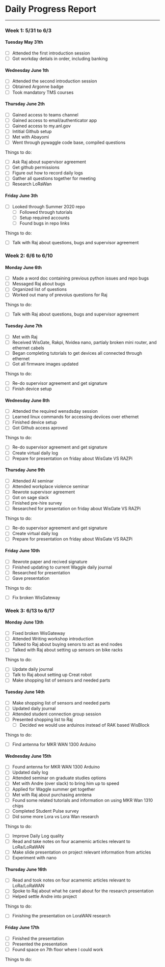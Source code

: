 # Daily Progress Report
----------------------------------------------
### Week 1: 5/31 to 6/3 ###
#### Tuesday May 31th ####

- [ ] Attended the first introduction session
- [ ] Got workday detials in order, including banking

#### Wednesday June 1th ####
- [ ] Attended the second introduction session
- [ ] Obtained Argonne badge
- [ ] Took mandatory TMS courses

#### Thursday June 2th ####
- [ ] Gained access to teams channel
- [ ] Gained access to email/authenticator app
- [ ] Gained access to my.anl.gov
- [ ] Intitial Github setup
- [ ] Met with Abayomi
- [ ] Went through pywaggle code base, compiled questions

Things to do: 
- [ ] Ask Raj about supervisor agreement
- [ ] Get github permissions
- [ ] Figure out how to record daily logs
- [ ] Gather all questions together for meeting
- [ ] Research LoRaWan

#### Friday June 3th ####
- [ ] Looked through Summer 2020 repo
  - [ ] Followed through tutorials 
  - [ ] Setup required accounts 
  - [ ] Found bugs in repo links

Things to do:
- [ ] Talk with Raj about questions, bugs and supervisor agreement

### Week 2: 6/6 to 6/10 ###
#### Monday June 6th ####
- [ ] Made a word doc containing previous python issues and repo bugs
- [ ] Messaged Raj about bugs
- [ ] Organized list of questions
- [ ] Worked out many of prevoius questions for Raj

Things to do:
- [ ] Talk with Raj about questions, bugs and supervisor agreement

#### Tuesday June 7th ####
- [ ] Met with Raj
- [ ] Received WisGate, Rakpi, Nvidea nano, partialy broken mini router, and ethernet cabels 
- [ ] Began completing tutorials to get devices all connected through ethernet
- [ ] Got all firmware images updated

Things to do:
- [ ] Re-do supervisor agreement and get signature
- [ ] Finish device setup

#### Wednesday June 8th ####
- [ ] Attended the required wensdsday session
- [ ] Learned linux commands for accessing deviices over ethernet 
- [ ] Finished device setup
- [ ] Got Github access aproved

Things to do:  
- [ ] Re-do supervisor agreement and get signature
- [ ] Create virtual daily log
- [ ] Prepare for presentation on friday about WisGate VS RAZPi

#### Thursday June 9th ####
- [ ] Attended AI seminar
- [ ] Attended workplace violence seminar
- [ ] Rewrote supervisor agreement
- [ ] Got on sage slack
- [ ] Finished pre-hire survey
- [ ] Researched for presentation on friday about WisGate VS RAZPi

Things to do: 
- [ ] Re-do supervisor agreement and get signature
- [ ] Create virtual daily log
- [ ] Prepare for presentation on friday about WisGate VS RAZPi

#### Friday June 10th ####
- [ ] Rewrote paper and recived signature
- [ ] Finished updating to current Waggle daily journal
- [ ] Researched for presentation
- [ ] Gave presentation

Things to do:
- [ ] Fix broken WisGateway

### Week 3: 6/13 to 6/17 ###
#### Monday June 13th ####
- [ ] Fixed broken WisGateway
- [ ] Attended Writing workshop introduction
- [ ] Talked to Raj about buying senors to act as end nodes
- [ ] Talked with Raj about setting up sensors on bike racks

Things to do:
- [ ] Update daily journal
- [ ] Talk to Raj about setting up Creat robot
- [ ] Make shopping list of sensors and needed parts

#### Tuesday June 14th ####
- [ ] Make shopping list of sensors and needed parts
- [ ] Updated daily journal
- [ ] Attended student connection group session
- [ ] Presented shopping list to Raj
  - [ ] Decided we would use arduinos instead of RAK based WisBlock

Things to do:
- [ ] Find antenna for MKR WAN 1300 Arduino

#### Wednesday June 15th ####
- [ ] Found antenna for MKR WAN 1300 Arduino
- [ ] Updated daily log
- [ ] Attended seminar on graduate studies options
- [ ] Met with Andre (over slack) to bring him up to speed
- [ ] Applied for Waggle summer get together
- [ ] Met with Raj about purchasing anntena
- [ ] Found some related tutorials and information on using MKR Wan 1310 chips
- [ ] Completed Student Pulse survey
- [ ] Did some more Lora vs Lora Wan research

Things to do:  
- [ ] Improve Daily Log quality
- [ ] Read and take notes on four acamemic articles relevant to LoRa/LoRaWAN
- [ ] Make slide presentation on project relevant information from articles 
- [ ] Experiment with nano

#### Thursday June 16th ####
- [ ]  Read and took notes on four acamemic articles relevant to LoRa/LoRaWAN
- [ ]  Spoke to Raj about what he cared about for the research presentation
- [ ]  Helped settle Andre into project

Things to do: 
- [ ] Finishing the presentation on LoraWAN research

#### Friday June 17th ####
- [ ] Finished the presentation
- [ ] Presented the presentation
- [ ] Found space on 7th floor where I could work

Things to do:


